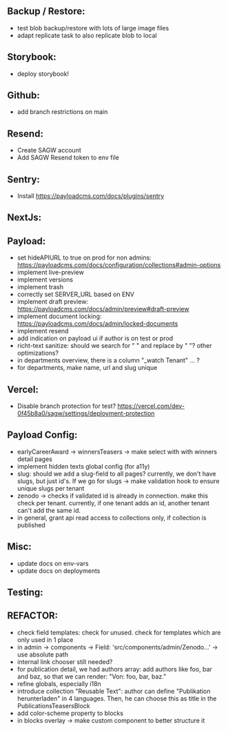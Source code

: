 Backup / Restore:
-----------------
- test blob backup/restore with lots of large image files
- adapt replicate task to also replicate blob to local

Storybook:
----------
- deploy storybook!

Github:
-------
- add branch restrictions on main

Resend:
-------
- Create SAGW account
- Add SAGW Resend token to env file

Sentry:
-------
- Install https://payloadcms.com/docs/plugins/sentry

NextJs:
-------

Payload:
--------
- set hideAPIURL to true on prod for non admins: https://payloadcms.com/docs/configuration/collections#admin-options
- implement live-preview
- implement versions
- implement trash
- correctly set SERVER_URL based on ENV
- implement draft preview: https://payloadcms.com/docs/admin/preview#draft-preview
- implement document locking: https://payloadcms.com/docs/admin/locked-documents
- implement resend
- add indication on payload ui if author is on test or prod
- richt-text sanitize: should we search for "  " and replace by " "? other optimizations?
- in departments overview, there is a column "_watch Tenant" ... ?
- for departments, make name, url and slug unique

Vercel:
--------
- Disable branch protection for test? https://vercel.com/dev-0f45b8a0/sagw/settings/deployment-protection

Payload Config:
--------
- earlyCareerAward -> winnersTeasers -> make select with with winners detail pages
- implement hidden texts global config (for a11y)
- slug: should we add a slug-field to all pages? currently, we don't have slugs, but just id's. If we go for slugs -> make validation hook to ensure unique slugs per tenant
- zenodo -> checks if validated id is already in connection. make this check per tenant. currently, if one tenant adds an id, another tenant can't add the same id.
- in general, grant api read access to collections only, if collection is published

Misc:
--------
- update docs on env-vars
- update docs on deployments

Testing:
-------


REFACTOR:
-------
- check field templates: check for unused. check for templates which are only used in 1 place
- in admin -> components -> Field: 'src/components/admin/Zenodo...' -> use absolute path
- internal link chooser still needed?
- for publication detail, we had authors array: add authors like foo, bar and baz, so that we can render: "Von: foo, bar, baz."
- refine globals, especially i18n
- introduce collection "Reusable Text": author can define "Publikation herunterladen" in 4 languages. Then, he can choose this as title in the PublicationsTeasersBlock
- add color-scheme property to blocks
- in blocks overlay -> make custom component to better structure it